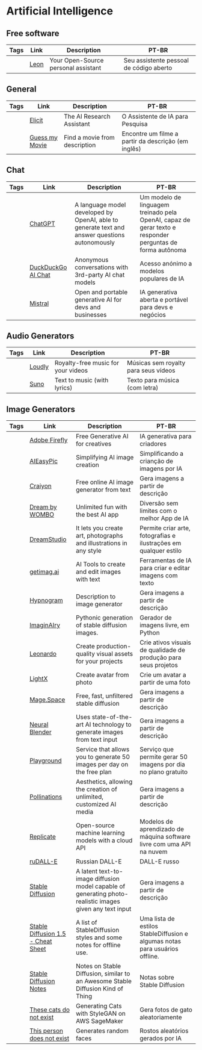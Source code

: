 # Artificial Intelligence

## Free software

| Tags | Link                        | Description                         | PT-BR                                   |
| ---- | --------------------------- | ----------------------------------- | --------------------------------------- |
|      | [Leon](https://getleon.ai/) | Your Open-Source personal assistant | Seu assistente pessoal de código aberto |

## General

| Tags | Link | Description | PT-BR |
|-|-|-|-|
| | [Elicit](https://elicit.com/) | The AI Research Assistant | O Assistente de IA para Pesquisa |
| | [Guess my Movie](https://guessmymovie.com/) | Find a movie from description | Encontre um filme a partir da descrição (em inglês) |

## Chat

| Tags | Link | Description | PT-BR |
|-|-|-|-|
|      | [ChatGPT](https://chat.openai.com/)                               | A language model developed by OpenAI, able to generate text and answer questions autonomously            | Um modelo de linguagem treinado pela OpenAI, capaz de gerar texto e responder perguntas de forma autônoma |
| | [DuckDuckGo AI Chat](https://duck.ai) | Anonymous conversations with 3rd-party AI chat models | Acesso anónimo a modelos populares de IA |
| | [Mistral](https://chat.mistral.ai/chat) | Open and portable generative AI for devs and businesses | IA generativa aberta e portável para devs e negócios |

## Audio Generators

| Tags | Link                                                              | Description                                                                                              | PT-BR                                                                                                     |
| ---- | ----------------------------------------------------------------- | -------------------------------------------------------------------------------------------------------- | --------------------------------------------------------------------------------------------------------- |
|      | [Loudly](https://www.loudly.com/music) | Royalty-free music for your videos | Músicas sem royalty para seus vídeos |
|      | [Suno](https://www.suno.ai) | Text to music (with lyrics) | Texto para música (com letra) |


## Image Generators

| Tags | Link                                                              | Description                                                                                              | PT-BR                                                                                                     |
| ---- | ----------------------------------------------------------------- | -------------------------------------------------------------------------------------------------------- | --------------------------------------------------------------------------------------------------------- |
|      | [Adobe Firefly](https://firefly.adobe.com/) | Free Generative AI for creatives | IA generativa para criadores |
|      | [AIEasyPic](https://aieasypic.com) | Simplifying AI image creation | Simplificando a crianção de imagens por IA |
|      | [Craiyon](https://www.craiyon.com/)                               | Free online AI image generator from text                                                                 | Gera imagens a partir de descrição                                                                        |
|      | [Dream by WOMBO](https://dream.ai/) | Unlimited fun with the best AI app | Diversão sem limites com o melhor App de IA |
|      | [DreamStudio](https://dreamstudio.ai/) | It lets you create art, photographs and illustrations in any style | Permite criar arte, fotografias e ilustrações em qualquer estilo |
| | [getimag.ai](https://getimg.ai) | AI Tools to create and edit images with text | Ferramentas de IA para criar e editar imagens com texto |
|      | [Hypnogram](https://hypnogram.xyz/)                               | Description to image generator                                                                           | Gera imagens a partir de descrição                                                                        |
|      | [ImaginAIry](https://github.com/brycedrennan/imaginAIry)          | Pythonic generation of stable diffusion images.                                                          | Gerador de imagens livre, em Python                                                                       |
|      | [Leonardo](https://leonardo.ai/) | Create production-quality visual assets for your projects | Crie ativos visuais de qualidade de produção para seus projetos |
|      | [LightX](https://www.lightxeditor.com/ai-photo-editor/) | Create avatar from photo | Crie um avatar a partir de uma foto |
|      | [Mage.Space](https://www.mage.space/)                             | Free, fast, unfiltered stable diffusion                                                                  | Gera imagens a partir de descrição                                                                        |
|      | [Neural Blender](https://neuralblender.com/)                      | Uses state-of-the-art AI technology to generate images from text input                                   | Gera imagens a partir de descrição                                                                        |
|      | [Playground](https://playground.com/) | Service that allows you to generate 50 images per day on the free plan | Serviço que permite gerar 50 imagens por dia no plano gratuito |
|      | [Pollinations](https://pollinations.ai/)                          | Aesthetics, allowing the creation of unlimited, customized AI media                                      | Gera imagens a partir de descrição                                                                        |
|      | [Replicate](https://replicate.com)                                | Open-source machine learning models with a cloud API                                                     | Modelos de aprendizado de máquina software livre com uma API na nuvem                                     |
|      | [ruDALL-E](https://rudalle.ru/en/)                                | Russian DALL-E                                                                                           | DALL-E russo                                                                                              |
|      | [Stable Diffusion](https://stablediffusionweb.com/)               | A latent text-to-image diffusion model capable of generating photo-realistic images given any text input | Gera imagens a partir de descrição                                                                        |
|      | [Stable Diffusion 1.5 - Cheat Sheet](https://supagruen.github.io/StableDiffusion-CheatSheet/) | A list of StableDiffusion styles and some notes for offline use. | Uma lista de estilos StableDiffusion e algumas notas para usuários offline. |
|      | [Stable Diffusion Notes](https://github.com/michaelbrave/Mikes-StableDiffusionNotes?tab=readme-ov-file) | Notes on Stable Diffusion, similar to an Awesome Stable Diffusion Kind of Thing | Notas sobre Stable Diffusion |
|      | [These cats do not exist](http://thesecatsdonotexist.com/)        | Generating Cats with StyleGAN on AWS SageMaker                                                           | Gera fotos de gato aleatoriamente                                                                         |
|      | [This person does not exist](https://thispersondoesnotexist.com/) | Generates random faces                                                                                   | Rostos aleatórios gerados por IA                                                                          |
